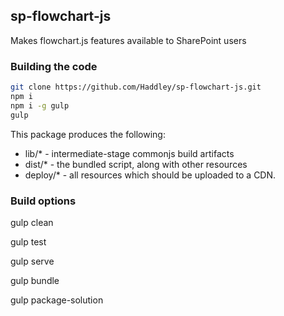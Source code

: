 ## sp-flowchart-js

Makes flowchart.js features available to SharePoint users

### Building the code

```bash
git clone https://github.com/Haddley/sp-flowchart-js.git
npm i
npm i -g gulp
gulp
```

This package produces the following:

* lib/* - intermediate-stage commonjs build artifacts
* dist/* - the bundled script, along with other resources
* deploy/* - all resources which should be uploaded to a CDN.

### Build options

gulp clean

gulp test

gulp serve

gulp bundle

gulp package-solution

